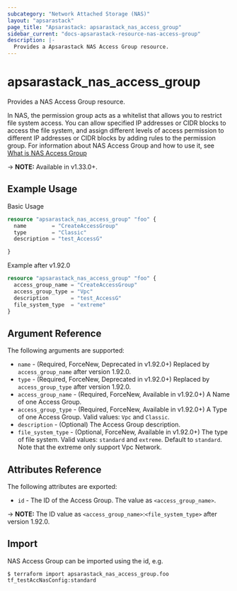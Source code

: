 ```yaml
---
subcategory: "Network Attached Storage (NAS)"
layout: "apsarastack"
page_title: "Apsarastack: apsarastack_nas_access_group"
sidebar_current: "docs-apsarastack-resource-nas-access-group"
description: |-
  Provides a Apsarastack NAS Access Group resource.
---
```


# apsarastack\_nas\_access\_group

Provides a NAS Access Group resource.

In NAS, the permission group acts as a whitelist that allows you to restrict file system access. You can allow specified IP addresses or CIDR blocks to access the file system, and assign different levels of access permission to different IP addresses or CIDR blocks by adding rules to the permission group.
For information about NAS Access Group and how to use it, see [What is NAS Access Group](https://www.alibabacloud.com/help/en/doc-detail/27534)

-> **NOTE:** Available in v1.33.0+.

## Example Usage

Basic Usage

```terraform
resource "apsarastack_nas_access_group" "foo" {
  name        = "CreateAccessGroup"
  type        = "Classic"
  description = "test_AccessG"

}
```

Example after v1.92.0

```terraform
resource "apsarastack_nas_access_group" "foo" {
  access_group_name = "CreateAccessGroup"
  access_group_type = "Vpc"
  description       = "test_AccessG"
  file_system_type  = "extreme"
}
```

## Argument Reference

The following arguments are supported:

* `name` - (Required, ForceNew, Deprecated in v1.92.0+) Replaced by `access_group_name` after version 1.92.0.
* `type` - (Required, ForceNew, Deprecated in v1.92.0+) Replaced by `access_group_type` after version 1.92.0.
* `access_group_name` - (Required, ForceNew, Available in v1.92.0+) A Name of one Access Group.
* `access_group_type` - (Required, ForceNew, Available in v1.92.0+) A Type of one Access Group. Valid values: `Vpc` and `Classic`.
* `description` - (Optional) The Access Group description.
* `file_system_type` - (Optional, ForceNew, Available in v1.92.0+) The type of file system. Valid values: `standard` and `extreme`. Default to `standard`. Note that the extreme only support Vpc Network.

## Attributes Reference

The following attributes are exported:

* `id` - The ID of the Access Group. The value as `<access_group_name>`. 

-> **NOTE:** The ID value as `<access_group_name>`:`<file_system_type>` after version 1.92.0.

## Import

NAS Access Group can be imported using the id, e.g.

```
$ terraform import apsarastack_nas_access_group.foo tf_testAccNasConfig:standard
```
